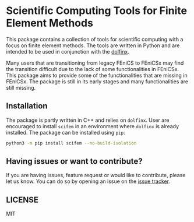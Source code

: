 # Scientific Computing Tools for Finite Element Methods

This package contains a collection of tools for scientific computing with a focus on finite element methods. The tools are written in Python and are intended to be used in conjunction with the [dolfinx](https://github.com/FEniCS/dolfinx).

Many users that are transitioning from legacy FEniCS to FEniCSx may find the transition difficult due to the lack of some functionalities in FEniCSx. This package aims to provide some of the functionalities that are missing in FEniCSx. The package is still in its early stages and many functionalities are still missing. 


## Installation

The package is partly written in C++ and relies on `dolfinx`. User are encouraged to install `scifem` in an environment where `dolfinx` is already installed. The package can be installed using `pip`:

```bash
python3 -m pip install scifem --no-build-isolation
```


## Having issues or want to contribute?

If you are having issues, feature request or would like to contribute, please let us know. You can do so by opening an issue on the [issue tracker](https://github.com/scientificcomputing/scifem/issues).



## LICENSE
MIT
